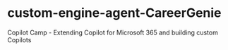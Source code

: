 # custom-engine-agent-CareerGenie
Copilot Camp - Extending Copilot for Microsoft 365 and building custom Copilots
